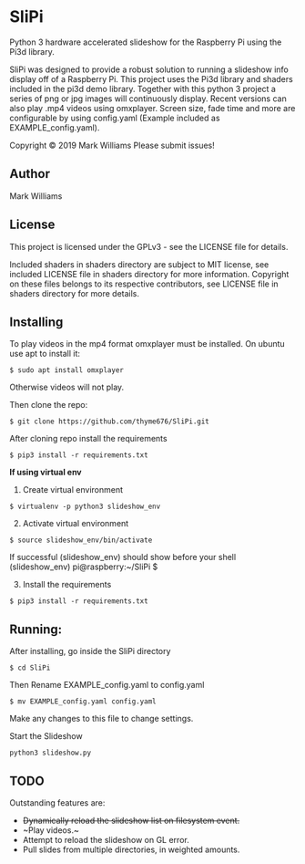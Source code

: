 # SliPi
Python 3 hardware accelerated slideshow for the Raspberry Pi using the Pi3d library.

SliPi was designed to provide a robust solution to running a slideshow info display off
of a Raspberry Pi. This project uses the Pi3d library and shaders included in the pi3d demo library.
Together with this python 3 project a series of png or jpg images will continuously display.
Recent versions can also play .mp4 videos using omxplayer.
Screen size, fade time and more are configurable by using config.yaml
(Example included as EXAMPLE_config.yaml).

Copyright © 2019 Mark Williams
Please submit issues!

## Author
Mark Williams

## License

This project is licensed under the GPLv3 - see the LICENSE file for details.

Included shaders in shaders directory are subject to MIT license, see included LICENSE file
in shaders directory for more information. Copyright on these files belongs to its respective
contributors, see LICENSE file in shaders directory for more details.

## Installing
To play videos in the mp4 format omxplayer must be installed.
On ubuntu use apt to install it:

`$ sudo apt install omxplayer`

Otherwise videos will not play.

Then clone the repo: 

`$ git clone https://github.com/thyme676/SliPi.git`

After cloning repo install the requirements

`$ pip3 install -r requirements.txt`

**If using virtual env**
1. Create virtual environment

`$ virtualenv -p python3 slideshow_env`

2. Activate virtual environment

`$ source slideshow_env/bin/activate`

If successful (slideshow_env) should show before your shell
(slideshow_env) pi@raspberry:~/SliPi $

3. Install the requirements

`$ pip3 install -r requirements.txt`


## Running:
After installing, go inside the SliPi directory

`$ cd SliPi`

Then Rename EXAMPLE_config.yaml to config.yaml

`$ mv EXAMPLE_config.yaml config.yaml`

Make any changes to this file to change settings.

Start the Slideshow

`python3 slideshow.py`

## TODO
Outstanding features are:
- ~~Dynamically reload the slideshow list on filesystem event.~~
- ~Play videos.~
- Attempt to reload the slideshow on GL error.
- Pull slides from multiple directories, in weighted amounts.
